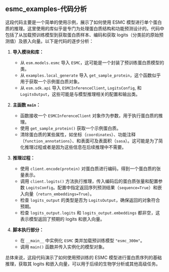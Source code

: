 ## esmc_examples-代码分析
这段代码主要是一个简单的使用示例，展示了如何使用 ESMC 模型进行单个蛋白质的推理。这里使用的库似乎是专门为处理蛋白质结构和功能预测设计的。代码中包括了从加载预训练模型到获取蛋白质样本、编码和获取 logits（分类前的原始预测值）及嵌入向量。以下是代码的逐步分析：

1. **导入模块和库：**
   - 从 `esm.models.esmc` 导入 `ESMC`，这可能是一个封装了预训练蛋白质模型的类。
   - 从 `examples.local_generate` 导入 `get_sample_protein`，这个函数似乎用于获取一个示例蛋白质对象。
   - 从 `esm.sdk.api` 导入 `ESMCInferenceClient`, `LogitsConfig`, 和 `LogitsOutput`，这些可能是与模型推理相关的配置和输出类。

2. **主函数 `main`：**
   - 函数接收一个 `ESMCInferenceClient` 对象作为参数，用于执行蛋白质的推理。
   - 使用 `get_sample_protein()` 获取一个示例蛋白质。
   - 清除蛋白质的某些属性，如坐标（`coordinates`）、功能注释（`function_annotations`）、和表面可及表面积（`sasa`）。这可能是为了简化推理过程或者是因为这些信息在后续推理中不需要。
   
3. **推理过程：**
   - 使用 `client.encode(protein)` 对蛋白质进行编码，得到一个蛋白质的张量表示。
   - 调用 `client.logits()` 方法执行推理，传入编码后的蛋白质张量和配置参数 `LogitsConfig`。配置中指定返回序列预测结果（`sequence=True`）和嵌入向量（`return_embeddings=True`）。
   - 检查 `logits_output` 的类型是否为 `LogitsOutput`，确保返回的对象符合预期。
   - 检查 `logits_output.logits` 和 `logits_output.embeddings` 都非空，这表示模型返回了预期的 logits 和嵌入向量。

4. **脚本执行部分：**
   - 在 `__main__` 中实例化 `ESMC` 类并加载预训练模型 `"esmc_300m"`。
   - 调用 `main()` 函数并传入实例化的模型对象。

总体来说，这段代码演示了如何使用预训练的 ESMC 模型进行蛋白质序列的基础推理，获取其 logits 和嵌入向量，可以用于后续的生物学分析或其他高级任务。
